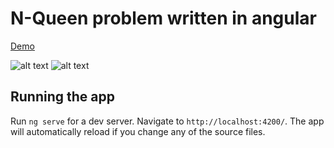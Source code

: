 # N-Queen problem written in angular

[Demo](https://ng-n-queens.thepowerlies.com)

![alt text](https://user-images.githubusercontent.com/20861442/58270567-5de3e800-7d9f-11e9-9849-c9b765a37cea.png "screenshot 1")
![alt text](https://user-images.githubusercontent.com/20861442/58270566-5de3e800-7d9f-11e9-8b0b-c3790086d226.png "screenshot 2")

## Running the app

Run `ng serve` for a dev server. Navigate to `http://localhost:4200/`. The app will automatically reload if you change any of the source files.

